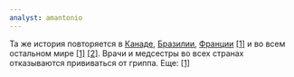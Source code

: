 ```yaml
---
analyst: amantonio
---
```


Та же история повторяется в [Канаде](https://www.ncbi.nlm.nih.gov/pubmed/18448210), [Бразилии](https://www.ncbi.nlm.nih.gov/pubmed/17276792), [Франции](https://www.ncbi.nlm.nih.gov/pubmed/23116695) [[1]](https://www.ncbi.nlm.nih.gov/pubmed/27919630) и во всем остальном мире [[1]](https://www.ncbi.nlm.nih.gov/pubmed/19467744) [[2]](https://www.ncbi.nlm.nih.gov/pubmed/16804657). Врачи и медсестры во всех странах отказываются прививаться от гриппа. Еще: [[1]](https://www.ncbi.nlm.nih.gov/pubmed/21956456)
